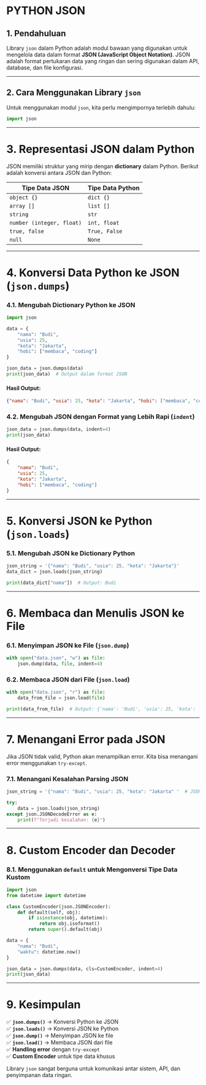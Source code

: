 # PYTHON JSON

## **1. Pendahuluan**  
Library `json` dalam Python adalah modul bawaan yang digunakan untuk mengelola data dalam format **JSON (JavaScript Object Notation)**. JSON adalah format pertukaran data yang ringan dan sering digunakan dalam API, database, dan file konfigurasi.  

---

## **2. Cara Menggunakan Library `json`**  
Untuk menggunakan modul `json`, kita perlu mengimpornya terlebih dahulu:  
```python
import json
```

---

# **3. Representasi JSON dalam Python**  
JSON memiliki struktur yang mirip dengan **dictionary** dalam Python. Berikut adalah konversi antara JSON dan Python:

| Tipe Data JSON | Tipe Data Python |
|---------------|----------------|
| `object {}` | `dict {}` |
| `array []` | `list []` |
| `string` | `str` |
| `number (integer, float)` | `int, float` |
| `true, false` | `True, False` |
| `null` | `None` |

---

# **4. Konversi Data Python ke JSON (`json.dumps`)**  
### **4.1. Mengubah Dictionary Python ke JSON**  
```python
import json

data = {
    "nama": "Budi",
    "usia": 25,
    "kota": "Jakarta",
    "hobi": ["membaca", "coding"]
}

json_data = json.dumps(data)
print(json_data)  # Output dalam format JSON
```
#### **Hasil Output:**
```json
{"nama": "Budi", "usia": 25, "kota": "Jakarta", "hobi": ["membaca", "coding"]}
```

### **4.2. Mengubah JSON dengan Format yang Lebih Rapi (`indent`)**  
```python
json_data = json.dumps(data, indent=4)
print(json_data)
```
#### **Hasil Output:**
```json
{
    "nama": "Budi",
    "usia": 25,
    "kota": "Jakarta",
    "hobi": ["membaca", "coding"]
}
```

---

# **5. Konversi JSON ke Python (`json.loads`)**  
### **5.1. Mengubah JSON ke Dictionary Python**  
```python
json_string = '{"nama": "Budi", "usia": 25, "kota": "Jakarta"}'
data_dict = json.loads(json_string)

print(data_dict["nama"])  # Output: Budi
```

---

# **6. Membaca dan Menulis JSON ke File**  
### **6.1. Menyimpan JSON ke File (`json.dump`)**  
```python
with open("data.json", "w") as file:
    json.dump(data, file, indent=4)
```

### **6.2. Membaca JSON dari File (`json.load`)**  
```python
with open("data.json", "r") as file:
    data_from_file = json.load(file)

print(data_from_file)  # Output: {'nama': 'Budi', 'usia': 25, 'kota': 'Jakarta'}
```

---

# **7. Menangani Error pada JSON**  
Jika JSON tidak valid, Python akan menampilkan error. Kita bisa menangani error menggunakan `try-except`.

### **7.1. Menangani Kesalahan Parsing JSON**
```python
json_string = '{"nama": "Budi", "usia": 25, "kota": "Jakarta" '  # JSON tidak valid

try:
    data = json.loads(json_string)
except json.JSONDecodeError as e:
    print(f"Terjadi kesalahan: {e}")
```

---

# **8. Custom Encoder dan Decoder**  
### **8.1. Menggunakan `default` untuk Mengonversi Tipe Data Kustom**  
```python
import json
from datetime import datetime

class CustomEncoder(json.JSONEncoder):
    def default(self, obj):
        if isinstance(obj, datetime):
            return obj.isoformat()
        return super().default(obj)

data = {
    "nama": "Budi",
    "waktu": datetime.now()
}

json_data = json.dumps(data, cls=CustomEncoder, indent=4)
print(json_data)
```

---

# **9. Kesimpulan**  
✅ **`json.dumps()`** → Konversi Python ke JSON  
✅ **`json.loads()`** → Konversi JSON ke Python  
✅ **`json.dump()`** → Menyimpan JSON ke file  
✅ **`json.load()`** → Membaca JSON dari file  
✅ **Handling error** dengan `try-except`  
✅ **Custom Encoder** untuk tipe data khusus  

Library `json` sangat berguna untuk komunikasi antar sistem, API, dan penyimpanan data ringan.
